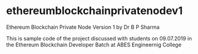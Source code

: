 # ethereumblockchainprivatenodev1
Ethereum Blockchain Private Node Version 1 by Dr B P Sharma

This is sample code of the project discussed with students on 09.07.2019 in the Ethereum Blockchain Developer Batch at ABES Engineernig College

